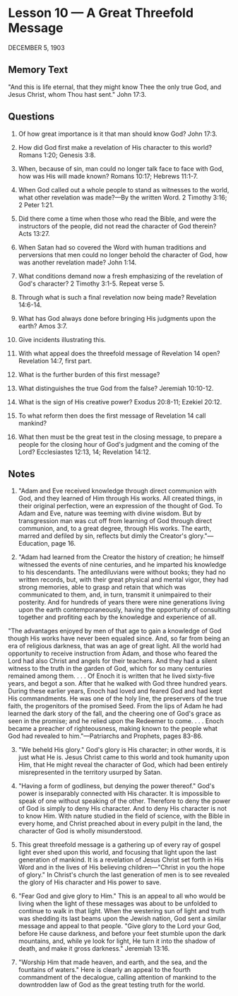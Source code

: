 # Lesson 10 — A Great Threefold Message

DECEMBER 5, 1903

## Memory Text
"And this is life eternal, that they might know Thee the only true God, and Jesus Christ, whom Thou hast sent." John 17:3.

## Questions

1. Of how great importance is it that man should know God? John 17:3.

2. How did God first make a revelation of His character to this world? Romans 1:20; Genesis 3:8.

3. When, because of sin, man could no longer talk face to face with God, how was His will made known? Romans 10:17; Hebrews 11:1-7.

4. When God called out a whole people to stand as witnesses to the world, what other revelation was made?—By the written Word. 2 Timothy 3:16; 2 Peter 1:21.

5. Did there come a time when those who read the Bible, and were the instructors of the people, did not read the character of God therein? Acts 13:27.

6. When Satan had so covered the Word with human traditions and perversions that men could no longer behold the character of God, how was another revelation made? John 1:14.

7. What conditions demand now a fresh emphasizing of the revelation of God's character? 2 Timothy 3:1-5. Repeat verse 5.

8. Through what is such a final revelation now being made? Revelation 14:6-14.

9. What has God always done before bringing His judgments upon the earth? Amos 3:7.

10. Give incidents illustrating this.

11. With what appeal does the threefold message of Revelation 14 open? Revelation 14:7, first part.

12. What is the further burden of this first message?

13. What distinguishes the true God from the false? Jeremiah 10:10-12.

14. What is the sign of His creative power? Exodus 20:8-11; Ezekiel 20:12.

15. To what reform then does the first message of Revelation 14 call mankind?

16. What then must be the great test in the closing message, to prepare a people for the closing hour of God's judgment and the coming of the Lord? Ecclesiastes 12:13, 14; Revelation 14:12.

## Notes

1. "Adam and Eve received knowledge through direct communion with God, and they learned of Him through His works. All created things, in their original perfection, were an expression of the thought of God. To Adam and Eve, nature was teeming with divine wisdom. But by transgression man was cut off from learning of God through direct communion, and, to a great degree, through His works. The earth, marred and defiled by sin, reflects but dimly the Creator's glory."—Education, page 16.

2. "Adam had learned from the Creator the history of creation; he himself witnessed the events of nine centuries, and he imparted his knowledge to his descendants. The antediluvians were without books; they had no written records, but, with their great physical and mental vigor, they had strong memories, able to grasp and retain that which was communicated to them, and, in turn, transmit it unimpaired to their posterity. And for hundreds of years there were nine generations living upon the earth contemporaneously, having the opportunity of consulting together and profiting each by the knowledge and experience of all.

"The advantages enjoyed by men of that age to gain a knowledge of God though His works have never been equaled since. And, so far from being an era of religious darkness, that was an age of great light. All the world had opportunity to receive instruction from Adam, and those who feared the Lord had also Christ and angels for their teachers. And they had a silent witness to the truth in the garden of God, which for so many centuries remained among them. . . . Of Enoch it is written that he lived sixty-five years, and begot a son. After that he walked with God three hundred years. During these earlier years, Enoch had loved and feared God and had kept His commandments. He was one of the holy line, the preservers of the true faith, the progenitors of the promised Seed. From the lips of Adam he had learned the dark story of the fall, and the cheering one of God's grace as seen in the promise; and he relied upon the Redeemer to come. . . . Enoch became a preacher of righteousness, making known to the people what God had revealed to him."—Patriarchs and Prophets, pages 83-86.

3. "We beheld His glory." God's glory is His character; in other words, it is just what He is. Jesus Christ came to this world and took humanity upon Him, that He might reveal the character of God, which had been entirely misrepresented in the territory usurped by Satan.

4. "Having a form of godliness, but denying the power thereof." God's power is inseparably connected with His character. It is impossible to speak of one without speaking of the other. Therefore to deny the power of God is simply to deny His character. And to deny His character is not to know Him. With nature studied in the field of science, with the Bible in every home, and Christ preached about in every pulpit in the land, the character of God is wholly misunderstood.

5. This great threefold message is a gathering up of every ray of gospel light ever shed upon this world, and focusing that light upon the last generation of mankind. It is a revelation of Jesus Christ set forth in His Word and in the lives of His believing children—"Christ in you the hope of glory." In Christ's church the last generation of men is to see revealed the glory of His character and His power to save.

6. "Fear God and give glory to Him." This is an appeal to all who would be living when the light of these messages was about to be unfolded to continue to walk in that light. When the westering sun of light and truth was shedding its last beams upon the Jewish nation, God sent a similar message and appeal to that people. "Give glory to the Lord your God, before He cause darkness, and before your feet stumble upon the dark mountains, and, while ye look for light, He turn it into the shadow of death, and make it gross darkness." Jeremiah 13:16.

7. "Worship Him that made heaven, and earth, and the sea, and the fountains of waters." Here is clearly an appeal to the fourth commandment of the decalogue, calling attention of mankind to the downtrodden law of God as the great testing truth for the world.